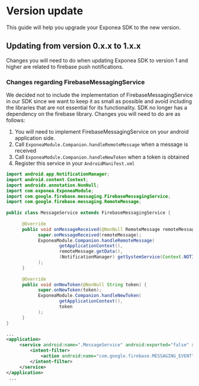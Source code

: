 

# Version update

This guide will help you upgrade your Exponea SDK to the new version.

## Updating from version 0.x.x to 1.x.x
 Changes you will need to do when updating Exponea SDK to version 1 and higher are related to firebase push notifications.


### Changes regarding FirebaseMessagingService

 We decided not to include the implementation of FirebaseMessagingService in our SDK since we want to keep it as small as possible and avoid including the libraries that are not essential for its functionality. SDK no longer has a dependency on the firebase library. Changes you will need to do are as follows:

1. You will need to implement FirebaseMessagingService on your android application side.
2. Call `ExponeaModule.Companion.handleRemoteMessage` when a message is received
3. Call `ExponeaModule.Companion.handleNewToken` when a token is obtained
4. Register this service in your `AndroidManifest.xml`

```java
import android.app.NotificationManager;  
import android.content.Context;  
import androidx.annotation.NonNull;  
import com.exponea.ExponeaModule;  
import com.google.firebase.messaging.FirebaseMessagingService;  
import com.google.firebase.messaging.RemoteMessage;  
  
public class MessageService extends FirebaseMessagingService {  
  
      @Override  
      public void onMessageReceived(@NonNull RemoteMessage remoteMessage) {  
            super.onMessageReceived(remoteMessage);  
            ExponeaModule.Companion.handleRemoteMessage(  
                    getApplicationContext(),  
                    remoteMessage.getData(),  
                    (NotificationManager) getSystemService(Context.NOTIFICATION_SERVICE)
            );  
      }  
  
      @Override  
      public void onNewToken(@NonNull String token) {  
            super.onNewToken(token);  
            ExponeaModule.Companion.handleNewToken(  
                    getApplicationContext(),  
                    token
            );  
      }  
}
```

```xml
...
<application>  
     <service android:name=".MessageService" android:exported="false" >  
         <intent-filter> 
             <action android:name="com.google.firebase.MESSAGING_EVENT" />  
         </intent-filter> 
     </service>
</application>
 ...
```